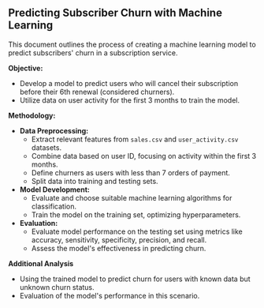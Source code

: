 ##  Predicting Subscriber Churn with Machine Learning

This document outlines the process of creating a machine learning model to predict subscribers' churn in a subscription service.

**Objective:**

* Develop a model to predict users who will cancel their subscription before their 6th renewal (considered churners).
* Utilize data on user activity for the first 3 months to train the model.

**Methodology:**

* **Data Preprocessing:**
    * Extract relevant features from `sales.csv` and `user_activity.csv` datasets.
    * Combine data based on user ID, focusing on activity within the first 3 months.
    * Define churners as users with less than 7 orders of payment.
    * Split data into training and testing sets.
* **Model Development:**
    * Evaluate and choose suitable machine learning algorithms for classification.
    * Train the model on the training set, optimizing hyperparameters.
* **Evaluation:**
    * Evaluate model performance on the testing set using metrics like accuracy, sensitivity, specificity, precision, and recall.
    * Assess the model's effectiveness in predicting churn.


**Additional Analysis**

* Using the trained model to predict churn for users with known data but unknown churn status.
* Evaluation of the model's performance in this scenario.
